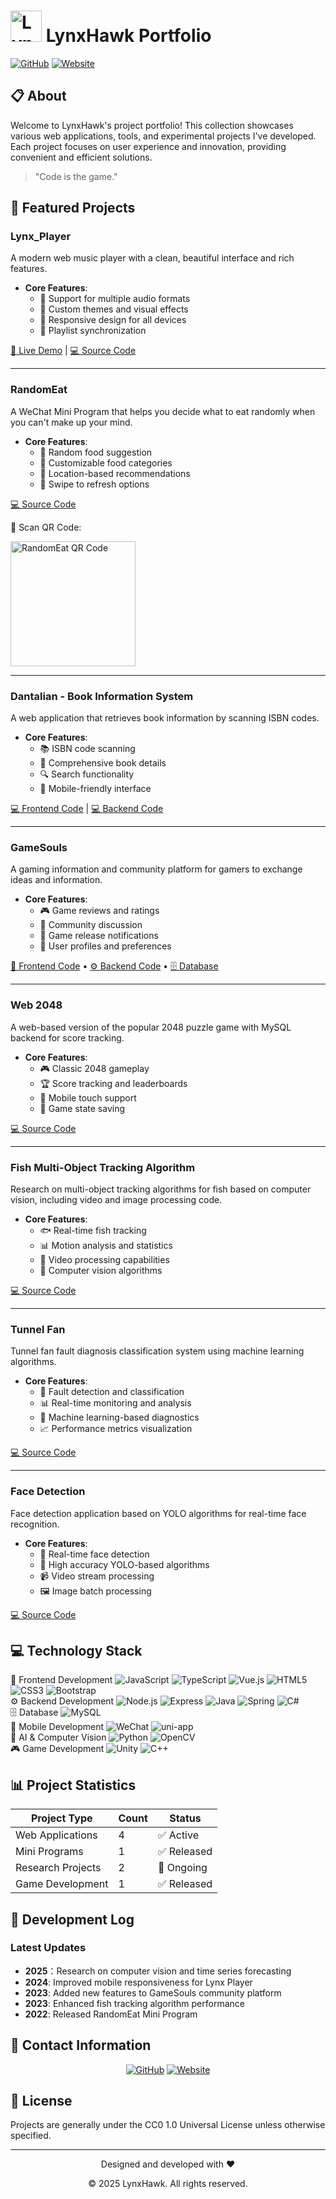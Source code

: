 # <img src="https://github.com/user-attachments/assets/455d989d-7243-4913-b20e-6c8cc92e94cc" width="50" height="50" alt="Lynx"> LynxHawk Portfolio

[![GitHub](https://img.shields.io/badge/-GitHub-181717?style=for-the-badge&logo=github)](https://github.com/lynxhawk)
[![Website](https://img.shields.io/badge/-Website-FF7139?style=for-the-badge&logo=firefox-browser&logoColor=white)](https://lynxhawk.com)

## 📋 About

Welcome to LynxHawk's project portfolio! This collection showcases various web applications, tools, and experimental projects I've developed. Each project focuses on user experience and innovation, providing convenient and efficient solutions.

> "Code is the game."

## 🚀 Featured Projects

### Lynx_Player

A modern web music player with a clean, beautiful interface and rich features.

- **Core Features**:
  - 🎵 Support for multiple audio formats
  - 🎨 Custom themes and visual effects
  - 📱 Responsive design for all devices
  - 🔄 Playlist synchronization

[📎 Live Demo](https://www.lynxhawk.com/Lynx_Player/) | [💻 Source Code](https://github.com/lynxhawk/Lynx_Player)

---

### RandomEat

A WeChat Mini Program that helps you decide what to eat randomly when you can't make up your mind.

- **Core Features**:
  - 🎲 Random food suggestion
  - 🍲 Customizable food categories
  - 📍 Location-based recommendations
  - 🔄 Swipe to refresh options

[💻 Source Code](https://github.com/lynxhawk/RandomEat)

📱 Scan QR Code:

<img src="https://github.com/user-attachments/assets/2da1e48a-f431-4d35-baf3-4975b5cc3e74" width="200" height="200" alt="RandomEat QR Code">

---

### Dantalian - Book Information System

A web application that retrieves book information by scanning ISBN codes.

- **Core Features**:
  - 📚 ISBN code scanning
  - 📖 Comprehensive book details
  - 🔍 Search functionality
  - 📱 Mobile-friendly interface

[💻 Frontend Code](https://github.com/lynxhawk/Dantalian) | [💻 Backend Code](https://github.com/lynxhawk/Dantalian-Express)

---

### GameSouls

A gaming information and community platform for gamers to exchange ideas and information.

- **Core Features**:
  - 🎮 Game reviews and ratings
  - 💬 Community discussion
  - 🔔 Game release notifications
  - 👥 User profiles and preferences

[🎨 Frontend Code](https://github.com/lynxhawk/GameSouls/tree/master/gamesouls) • [⚙️ Backend Code](https://github.com/lynxhawk/GameSouls/tree/master/springsouls) • [🗄️ Database](https://github.com/lynxhawk/GameSouls/tree/master/database)

---

### Web 2048

A web-based version of the popular 2048 puzzle game with MySQL backend for score tracking.

- **Core Features**:
  - 🎮 Classic 2048 gameplay
  - 🏆 Score tracking and leaderboards
  - 📱 Mobile touch support
  - 🔄 Game state saving

[💻 Source Code](https://github.com/lynxhawk/mysql-express-2048)

---

### Fish Multi-Object Tracking Algorithm

Research on multi-object tracking algorithms for fish based on computer vision, including video and image processing code.

- **Core Features**:
  - 🐟 Real-time fish tracking
  - 📊 Motion analysis and statistics
  - 🎥 Video processing capabilities
  - 🧠 Computer vision algorithms

[💻 Source Code](https://github.com/lynxhawk/Fish-MOT)

---

### Tunnel Fan
Tunnel fan fault diagnosis classification system using machine learning algorithms.
- **Core Features**:
  - 🔧 Fault detection and classification
  - 📊 Real-time monitoring and analysis
  - 🤖 Machine learning-based diagnostics
  - 📈 Performance metrics visualization

[💻 Source Code](https://github.com/lynxhawk/tunnelFan)

---

### Face Detection
Face detection application based on YOLO algorithms for real-time face recognition.
- **Core Features**:
  - 👥 Real-time face detection
  - 🎯 High accuracy YOLO-based algorithms
  - 📹 Video stream processing
  - 🖼️ Image batch processing

[💻 Source Code](https://github.com/lynxhawk/facedetection)

## 💻 Technology Stack
<div>
🎨 Frontend Development
  <img src="https://img.shields.io/badge/-JavaScript-F7DF1E?style=flat-square&logo=javascript&logoColor=black" alt="JavaScript"/>
  <img src="https://img.shields.io/badge/-TypeScript-3178C6?style=flat-square&logo=typescript&logoColor=white" alt="TypeScript"/>
  <img src="https://img.shields.io/badge/-Vue.js-4FC08D?style=flat-square&logo=vue.js&logoColor=white" alt="Vue.js"/>
  <img src="https://img.shields.io/badge/-HTML5-E34F26?style=flat-square&logo=html5&logoColor=white" alt="HTML5"/>
  <img src="https://img.shields.io/badge/-CSS3-1572B6?style=flat-square&logo=css3&logoColor=white" alt="CSS3"/>
  <img src="https://img.shields.io/badge/-Bootstrap-7952B3?style=flat-square&logo=bootstrap&logoColor=white" alt="Bootstrap"/>
</div>
<div>
⚙️ Backend Development
  <img src="https://img.shields.io/badge/-Node.js-339933?style=flat-square&logo=node.js&logoColor=white" alt="Node.js"/>
  <img src="https://img.shields.io/badge/-Express-000000?style=flat-square&logo=express&logoColor=white" alt="Express"/>
  <img src="https://img.shields.io/badge/-Java-ED8B00?style=flat-square&logo=java&logoColor=white" alt="Java"/>
  <img src="https://img.shields.io/badge/-Spring-6DB33F?style=flat-square&logo=spring&logoColor=white" alt="Spring"/>
  <img src="https://img.shields.io/badge/-C%23-239120?style=flat-square&logo=c-sharp&logoColor=white" alt="C#"/>
</div>
<div>
🗄️ Database
  <img src="https://img.shields.io/badge/-MySQL-4479A1?style=flat-square&logo=mysql&logoColor=white" alt="MySQL"/>
</div>
<div>
📱 Mobile Development
  <img src="https://img.shields.io/badge/-WeChat-07C160?style=flat-square&logo=wechat&logoColor=white" alt="WeChat"/>
  <img src="https://img.shields.io/badge/-uni--app-2B2B2B?style=flat-square&logoColor=white" alt="uni-app"/>
</div>
<div>
🤖 AI & Computer Vision
  <img src="https://img.shields.io/badge/-Python-3776AB?style=flat-square&logo=python&logoColor=white" alt="Python"/>
  <img src="https://img.shields.io/badge/-OpenCV-5C3EE8?style=flat-square&logo=opencv&logoColor=white" alt="OpenCV"/>
</div>
<div>
🎮 Game Development
  <img src="https://img.shields.io/badge/-Unity-000000?style=flat-square&logo=unity&logoColor=white" alt="Unity"/>
  <img src="https://img.shields.io/badge/-C++-00599C?style=flat-square&logo=c%2B%2B&logoColor=white" alt="C++"/>
</div>

## 📊 Project Statistics

| Project Type | Count | Status |
|---------|-----|------|
| Web Applications | 4 | ✅ Active |
| Mini Programs | 1 | ✅ Released |
| Research Projects | 2 | 🔬 Ongoing |
| Game Development | 1 | ✅ Released |

## 📝 Development Log

### Latest Updates

- **2025**：Research on computer vision and time series forecasting
- **2024**: Improved mobile responsiveness for Lynx Player
- **2023**: Added new features to GameSouls community platform
- **2023**: Enhanced fish tracking algorithm performance
- **2022**: Released RandomEat Mini Program

## 📮 Contact Information

<div align="center">
  
[![GitHub](https://img.shields.io/badge/-GitHub-181717?style=for-the-badge&logo=github)](https://github.com/lynxhawk)
[![Website](https://img.shields.io/badge/-Website-FF7139?style=for-the-badge&logo=firefox-browser&logoColor=white)](https://lynxhawk.com)

</div>

## 📄 License

Projects are generally under the CC0 1.0 Universal License unless otherwise specified.

---

<div align="center">
  <p>Designed and developed with ❤️</p>
  <p>© 2025 LynxHawk. All rights reserved.</p>
</div>
